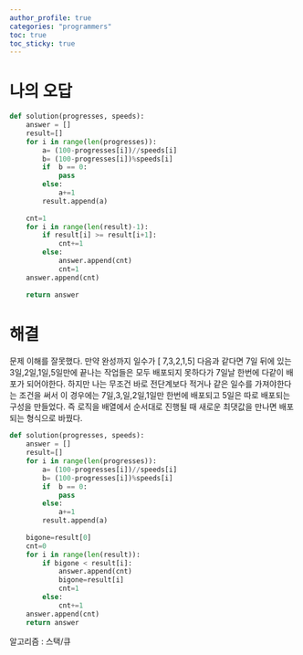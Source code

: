 ```yaml
---
author_profile: true
categories: "programmers"
toc: true
toc_sticky: true
---
```


# 나의 오답

```python
def solution(progresses, speeds):
    answer = []
    result=[]
    for i in range(len(progresses)):
        a= (100-progresses[i])//speeds[i]
        b= (100-progresses[i])%speeds[i]
        if  b == 0:
            pass
        else:
            a+=1
        result.append(a)
    
    cnt=1
    for i in range(len(result)-1):
        if result[i] >= result[i+1]:
            cnt+=1
        else:
            answer.append(cnt)
            cnt=1
    answer.append(cnt)
    
    return answer
```


# 해결
문제 이해를 잘못했다. 만약 완성까지 일수가 [ 7,3,2,1,5] 다음과 같다면 7일 뒤에 있는 3일,2일,1일,5일만에 끝나는 작업들은 모두 배포되지 못하다가 7일날 한번에 다같이 배포가 되어야한다. 하지만 나는 무조건 바로 전단계보다 적거나 같은 일수를 가져야한다는 조건을 써서 이 경우에는 7일,3,일,2일,1일만 한번에 배포되고 5일은 따로 배포되는 구성을 만들었다. 즉 로직을 배열에서 순서대로 진행될 때 새로운 최댓값을 만나면 배포되는 형식으로 바꿨다.

```python
def solution(progresses, speeds):
    answer = []
    result=[]
    for i in range(len(progresses)):
        a= (100-progresses[i])//speeds[i]
        b= (100-progresses[i])%speeds[i]
        if  b == 0:
            pass
        else:
            a+=1
        result.append(a)
    
    bigone=result[0]
    cnt=0
    for i in range(len(result)):
        if bigone < result[i]:
            answer.append(cnt)
            bigone=result[i]
            cnt=1
        else:
            cnt+=1
    answer.append(cnt)
    return answer
```





알고리즘 : 스택/큐